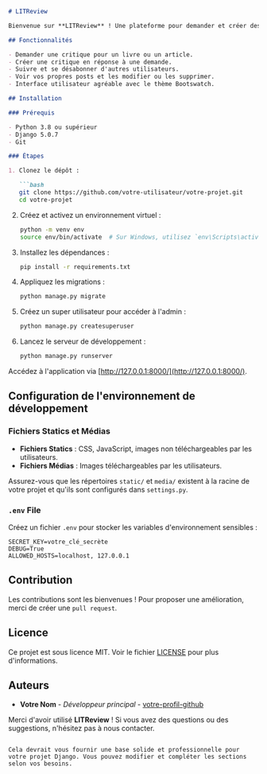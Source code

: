 
```markdown
# LITReview

Bienvenue sur **LITReview** ! Une plateforme pour demander et créer des critiques de livres et d'articles. 

## Fonctionnalités

- Demander une critique pour un livre ou un article.
- Créer une critique en réponse à une demande.
- Suivre et se désabonner d'autres utilisateurs.
- Voir vos propres posts et les modifier ou les supprimer.
- Interface utilisateur agréable avec le thème Bootswatch.

## Installation

### Prérequis

- Python 3.8 ou supérieur
- Django 5.0.7
- Git

### Étapes

1. Clonez le dépôt :

   ```bash
   git clone https://github.com/votre-utilisateur/votre-projet.git
   cd votre-projet
```

2. Créez et activez un environnement virtuel :

   ```bash
   python -m venv env
   source env/bin/activate  # Sur Windows, utilisez `env\Scripts\activate`
   ```
3. Installez les dépendances :

   ```bash
   pip install -r requirements.txt
   ```
4. Appliquez les migrations :

   ```bash
   python manage.py migrate
   ```
5. Créez un super utilisateur pour accéder à l'admin :

   ```bash
   python manage.py createsuperuser
   ```
6. Lancez le serveur de développement :

   ```bash
   python manage.py runserver
   ```

Accédez à l'application via [http://127.0.0.1:8000/](http://127.0.0.1:8000/).

## Configuration de l'environnement de développement

### Fichiers Statics et Médias

- **Fichiers Statics** : CSS, JavaScript, images non téléchargeables par les utilisateurs.
- **Fichiers Médias** : Images téléchargeables par les utilisateurs.

Assurez-vous que les répertoires `static/` et `media/` existent à la racine de votre projet et qu'ils sont configurés dans `settings.py`.

### `.env` File

Créez un fichier `.env` pour stocker les variables d'environnement sensibles :

```env
SECRET_KEY=votre_clé_secrète
DEBUG=True
ALLOWED_HOSTS=localhost, 127.0.0.1
```

## Contribution

Les contributions sont les bienvenues ! Pour proposer une amélioration, merci de créer une `pull request`.

## Licence

Ce projet est sous licence MIT. Voir le fichier [LICENSE](LICENSE) pour plus d'informations.

## Auteurs

- **Votre Nom** - *Développeur principal* - [votre-profil-github](https://github.com/votre-utilisateur)

Merci d'avoir utilisé **LITReview** ! Si vous avez des questions ou des suggestions, n'hésitez pas à nous contacter.

```

Cela devrait vous fournir une base solide et professionnelle pour votre projet Django. Vous pouvez modifier et compléter les sections selon vos besoins.
```
